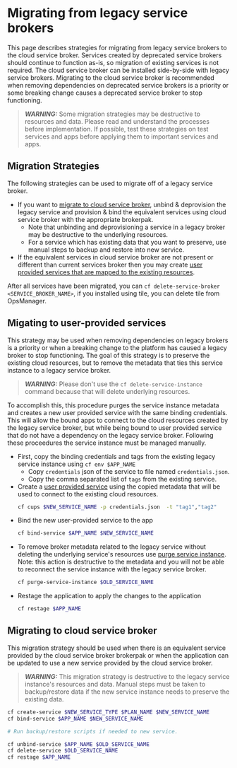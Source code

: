 # Migrating from legacy service brokers
This page describes strategies for migrating from legacy service brokers to the cloud service broker.  Services created by deprecated service brokers should continue to function as-is, so migration of existing services is not required.  The cloud service broker can be installed side-by-side with legacy service brokers.  Migrating to the cloud service broker is recommended when removing dependencies on deprecated service brokers is a priority or some breaking change causes a deprecated service broker to stop functioning.

> **_WARNING:_** Some migration strategies may be destructive to resources and data.  Please read and understand the processes before implementation.  If possible, test these strategies on test services and apps before applying them to important services and apps.

## Migration Strategies
The following strategies can be used to migrate off of a legacy service broker.
* If you want to [migrate to cloud service broker](#migrating-to-cloud-service-broker), unbind &amp; deprovision the legacy service and provision &amp; bind the equivalent services using cloud service broker with the appropriate brokerpak.
	* Note that unbinding and deprovisioning a service in a legacy broker may be destructive to the underlying resources.
	* For a service which has existing data that you want to preserve, use manual steps to backup and restore into new service.
* If the equivalent services in cloud service broker are not present or different than current services broker then you may create [user provided services that are mapped to the existing resources](#migating-to-user-provided-services).

After all services have been migrated, you can `cf delete-service-broker <SERVICE_BROKER_NAME>`, if you installed using tile, you can delete tile from OpsManager.

## Migating to user-provided services 
This strategy may be used when removing dependencies on legacy brokers is a priority or when a breaking change to the platform has caused a legacy broker to stop functioning.  The goal of this strategy is to preserve the existing cloud resources, but to remove the metadata that ties this service instance to a legacy service broker.

> **_WARNING:_**  Please don't use the `cf delete-service-instance` command because that will delete underlying resources.

To accomplish this, this procedure purges the service instance metadata and creates a new user provided service with the same binding credentials.  This will allow the bound apps to connect to the cloud resources created by the legacy service broker, but while being bound to user provided service that do not have a dependency on the legacy service broker.  Following these proceedures the service instance must be managed manually.

* First, copy the binding credentials and tags from the existing legacy service instance using `cf env $APP_NAME`
	*  Copy `credentials` json of the service to file named `credentials.json`.
	*  Copy the comma separated list of `tags` from the existing service.
* Create a [user provided service](https://docs.cloudfoundry.org/devguide/services/user-provided.html) using the copied metadata that will be used to connect to the existing cloud resources.
	```bash
	cf cups $NEW_SERVICE_NAME -p credentials.json  -t "tag1","tag2"
	```
* Bind the new user-provided service to the app
	```bash
	cf bind-service $APP_NAME $NEW_SERVICE_NAME
	```  
* To remove broker metadata related to the legacy service without deleting the underlying service's resources use [purge service instance](https://cli.cloudfoundry.org/en-US/cf/purge-service-instance.html).  Note: this action is destructive to the metadata and you will not be able to reconnect the service instance with the legacy service broker.
	```bash
	cf purge-service-instance $OLD_SERVICE_NAME
	``` 
* Restage the application to apply the changes to the application
	```bash 
	cf restage $APP_NAME
	```

## Migrating to cloud service broker
This migration strategy should be used when there is an equivalent service provided by the cloud service broker brokerpak or when the application can be updated to use a new service provided by the cloud service broker. 
> **_WARNING:_** This migration strategy is destructive to the legacy service instance's resources and data.  Manual steps must be taken to backup/restore data if the new service instance needs to preserve the existing data.

```bash
cf create-service $NEW_SERVICE_TYPE $PLAN_NAME $NEW_SERVICE_NAME
cf bind-service $APP_NAME $NEW_SERVICE_NAME

# Run backup/restore scripts if needed to new service.

cf unbind-service $APP_NAME $OLD_SERVICE_NAME
cf delete-service $OLD_SERVICE_NAME
cf restage $APP_NAME
```


